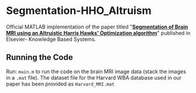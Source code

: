 # Segmentation-HHO_Altruism
Official MATLAB implementation of the paper titled "[**Segmentation of Brain MRI using an Altruistic Harris Hawks' Optimization algorithm**](https://doi.org/10.1016/j.knosys.2021.107468)" published in Elsevier- Knowledge Based Systems.

## Running the Code
Run: `main.m` to run the code on the brain MRI image data (stack the images in a `.mat` file). The dataset file for the Harvard WBA database used in our paper has been provided as `Harvard_MRI.mat`

